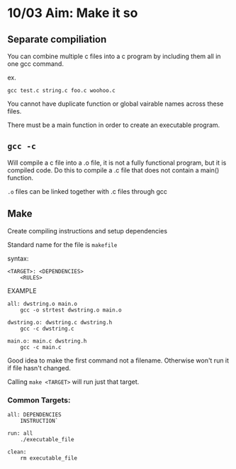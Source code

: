 # 10/03 Aim: Make it so

## Separate compiliation

You can combine multiple c files into a c program by including them
all in one gcc command.

ex.
```
gcc test.c string.c foo.c woohoo.c
```

You cannot have duplicate function or global vairable names
across these files.

There must be a main function in order to create an executable program.

## `gcc -c`

Will compile a c file into a .o file, it is not a fully
functional program, but it is compiled code. Do this to
compile a .c file that does not contain a main() function.

`.o` files can be linked together with .c files through gcc

## Make
Create compiling instructions and setup dependencies

Standard name for the file is `makefile`

syntax:
```
<TARGET>: <DEPENDENCIES>
	<RULES>
```

EXAMPLE

```
all: dwstring.o main.o
	gcc -o strtest dwstring.o main.o

dwstring.o: dwstring.c dwstring.h
	gcc -c dwstring.c

main.o: main.c dwstring.h
	gcc -c main.c
```

Good idea to make the first command not a filename.
Otherwise won't run it if file hasn't changed.

Calling `make <TARGET>` will run just that target.

### Common Targets:

```
all: DEPENDENCIES
	INSTRUCTION`

run: all
	./executable_file

clean:
	rm executable_file
```
